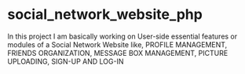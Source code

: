 # social_network_website_php
In this project I am basically working on User-side essential features or modules of a Social Network Website like, PROFILE MANAGEMENT, FRIENDS ORGANIZATION, MESSAGE BOX MANAGEMENT, PICTURE UPLOADING, SIGN-UP AND LOG-IN
